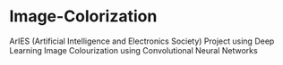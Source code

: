 # Image-Colorization
ArIES (Artificial Intelligence and Electronics Society) Project using Deep Learning
Image Colourization using Convolutional Neural Networks 
